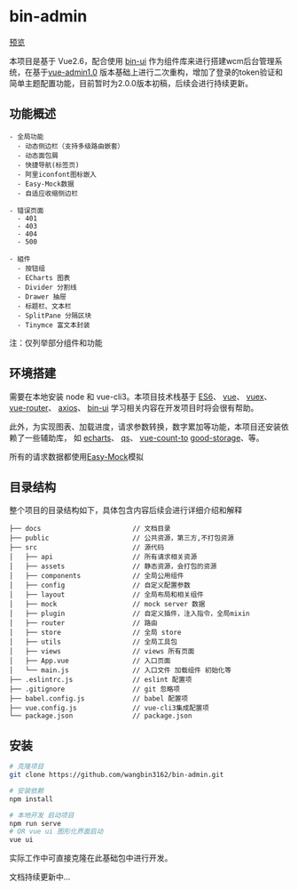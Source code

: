 # bin-admin

[预览](https://wangbin3162.gitee.io/bin-admin/)

本项目是基于 Vue2.6，配合使用 [bin-ui](https://github.com/wangbin3162/bin-ui/) 作为组件库来进行搭建wcm后台管理系统，在基于[vue-admin1.0](https://github.com/wangbin3162/vue-admin/)
版本基础上进行二次重构，增加了登录的token验证和简单主题配置功能，目前暂时为2.0.0版本初稿，后续会进行持续更新。

## 功能概述

    - 全局功能
      - 动态侧边栏（支持多级路由嵌套）
      - 动态面包屑
      - 快捷导航(标签页)
      - 阿里iconfont图标嵌入
      - Easy-Mock数据
      - 自适应收缩侧边栏
        
    - 错误页面
      - 401
      - 403
      - 404
      - 500
    
    - 組件
      - 按钮组
      - ECharts 图表
      - Divider 分割线
      - Drawer 抽屉
      - 标题栏、文本栏
      - SplitPane 分隔区块
      - Tinymce 富文本封装
      
 注：仅列举部分组件和功能
      
## 环境搭建

需要在本地安装 node 和 vue-cli3。本项目技术栈基于
[ES6](http://es6.ruanyifeng.com/)、
[vue](https://cn.vuejs.org/index.html)、
[vuex](https://vuex.vuejs.org/zh/guide/)、
[vue-router](https://router.vuejs.org/zh/)、
[axios](https://github.com/axios/axios)、
[bin-ui](https://github.com/wangbin3162/bin-ui/)
学习相关内容在开发项目时将会很有帮助。

此外，为实现图表、加载进度，请求参数转换，数字累加等功能，本项目还安装依赖了一些辅助库， 如
[echarts](https://echarts.baidu.com/index.html)、
[qs](https://www.npmjs.com/package/qs)、
[vue-count-to](https://www.npmjs.com/package/vue-count-to)
[good-storage](https://www.npmjs.com/package/good-storage)、等。

所有的请求数据都使用[Easy-Mock](https://easy-mock.com/)模拟

## 目录结构

整个项目的目录结构如下，具体包含内容后续会进行详细介绍和解释

    ├── docs                       // 文档目录
    ├── public                     // 公共资源，第三方,不打包资源
    ├── src                        // 源代码
    │   ├── api                    // 所有请求相关资源
    │   ├── assets                 // 静态资源，会打包的资源
    │   ├── components             // 全局公用组件
    │   ├── config                 // 自定义配置参数
    │   ├── layout                 // 全局布局和相关组件
    │   ├── mock                   // mock server 数据
    │   ├── plugin                 // 自定义插件，注入指令，全局mixin
    │   ├── router                 // 路由
    │   ├── store                  // 全局 store 
    │   ├── utils                  // 全局工具包
    │   ├── views                  // views 所有页面
    │   ├── App.vue                // 入口页面
    │   └── main.js                // 入口文件 加载组件 初始化等
    ├── .eslintrc.js               // eslint 配置项
    ├── .gitignore                 // git 忽略项
    ├── babel.config.js            // babel 配置项
    ├── vue.config.js              // vue-cli3集成配置项
    └── package.json               // package.json
    
## 安装

```bash
# 克隆项目
git clone https://github.com/wangbin3162/bin-admin.git

# 安装依赖
npm install

# 本地开发 启动项目
npm run serve
# OR vue ui 图形化界面启动
vue ui
```

实际工作中可直接克隆在此基础包中进行开发。

文档持续更新中...
